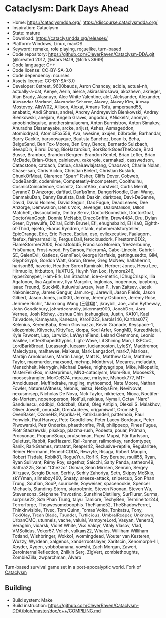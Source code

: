# Cataclysm: Dark Days Ahead

- Home: https://cataclysmdda.org/, https://discourse.cataclysmdda.org/
- Inspiration: Cataclysm
- State: mature
- Download: https://cataclysmdda.org/releases/
- Platform: Windows, Linux, macOS
- Keyword: remake, role playing, roguelike, turn-based
- Code repository: https://github.com/CleverRaven/Cataclysm-DDA.git (@created 2012, @stars 9419, @forks 3969)
- Code language: C++
- Code license: CC-BY-SA-3.0
- Code dependency: ncurses
- Assets license: CC-BY-SA-3.0
- Developer: 8street, 9600bauds, Aaron Chancey, acidia, actual-nh, actually-a-cat, Aenye, Aerin, aierce, akirashirosawa, akozhevn, akrieger, Alan Brady, Alasnuyo, Alec White Valentine, alef, Aleksander, Alexander, Alexander Morland, Alexander Scherer, Alexey, Alexey Kim, Alexey Mostovoy, AlisW02, Allison, Aloxaf, Amans Tofu, ampersand55, anabatic, Andi Shores, andrei, Andrey Andreyevich Bienkowski, Andrey Bienkowski, anejjam, Angela Graves, angoddu, ANickelN, anonym, anoobindisguise, anothersimulacrum, Anton Burmistrov, Anton Simakov, Anuradha Dissanayake, arcke, arijust, Ashes, Asmageddon, atomicdryad, AtomicFox556, Ava, awesine, axujen, b3brodie, Barhandar, Barry Gackle, barsoosayque, Bautista Sanchez, bean-b, Beha, BeigeSand, Ben Fox-Moore, Ben Gray, Bence, Bernardo Sulzbach, BevapDin, Binrui Dong, BioHazardSuit, BorkBorkGoesTheCode, Brad Busse, Brambor, Brandon Bergren, Brandon Kentel, Brian Lefler, Brian McDade, Brian-Otten, cainiaowu, cake>pie, carmakazi, casswedson, Catacstone, catdach, Catiua, chaisawlajatang, Chaosvolt, Charlie Nolan, Chase-san, Chris Vickio, Christian Bielert, Christian Buskirk, ChunkOfMeat, Clarence "Sparr" Risher, Cliffs Dover, Cobweb, CodeBandit, codemime, Competently-Incompetent, Coolthulhu, CosmicCoincidence, Cosmitz, CountAlex, curstwist, Curtis Merrill, Cyrano7, D Anzorge, daftfad, Dan1ss1mo, DangerNoodle, Dani Wang, DanmakuDan, Danny Bautista, Dark Daskin, darktoes, Davi-DeGanne, David, David Holmes, David Seguin, Dax Fugue, DeadLeaves, Dee Anzorge, DemAvalon, Denis Volk, Devengel, DialoMalison, Dillon Matchett, dissociativity, Dmitry Serov, DoctorBoomstick, DoctorGoat, DoctorVanGogh, Donnie McNabb, DracoGriffin, Drew4484, Dru, Dylan Greer, Dyrewulfe, DZiral, Edith Brunel, Efi, ehughsbaird, EI IKaO, Eighth-of-Third, ejseto, Ekarus Ryndren, eltank, ephemeralstoryteller, EpicOrange, Eric, Eric Pierce, Esdian, eso, evilexecutive, Faalagorn, faefux, fairyarmadillo, Fergus Dall, ferociousdork, Firestorm01X2, FlameStormer2000, FoolsGold45, Francisco Moreira, freezerbunny, Fris0uman, Frost-wood, FryCarson, FulcrumA, Gabe-Lincoln, Gabriel-SE, GalenEvil, Gatleos, GennFaol, George Karfakis, gettingusedto, GiM, GlyphGryph, Gordon Watt, Goron, Greev, Greg McNew, halfahermit, harison86, haveric, Heather Soron Kaminski, Herbert Jones, Hesu Lee, Hirmuolio, hitbutton, HuXTUS, Huynh Yen Loc, Hymore246, hyper2snyper, I-am-Erk, Ian Strachan, ice-o-metric, IChugCrispix, Ilia Agafonov, Ilya Agafonov, Ilya Margolin, Inglonias, inogenous, ipcyborg, Isaac Freund, ISuckM8, ituluwituluwzev, Ivan P., Ivan Zaitsev, Jacek Nakonieczny, James Gangur, Jamuro-g, Jarewill, Jason Fields, Jason Gilbert, Jason Jones, jcd000, Jeremy, Jeremy Osborne, Jeremy Rose, Jerimee Richir, "Jianxiang Wang (王健翔)", jkraybill, Joe, John Bytheway, John Candlebury, johnrdconnolly, jokermatt999, JonahDes, Jorn Vernee, Josh Richey, Joshua Chin, joshuagiles, Justin, KA101, Kael Talvadore, Kamayana, Kanexan, Karol1223, karols146, Karthas077, Kelenius, KeremBaba, Kevin Giovinazzo, Kevin Granade, Keyspace-1, kilozombie, Kilvoctu, KittyTac, klorpa, Kodi Arfer, KongMD, KurzedMetal, Kyle Fawcett, Lap, Larwick, LaVeyanFiend, Leland Clemmons, Leonid Vasilev, LetterShapedGlyphs, Light-Wave, Lil Shining Man, LISPCoC, LordBarkBread, Lucasargh, lucasmr, lucianposton, LyleSY, Maddremor, Maleclypse, malhawee, Malkeus, Mark Langsdorf, mark7, Marloss, Martijn Arnoldussen, Martin Lange, Matt K., Matthew Cain, Matthew Taylor, maxmurder, maxsond, mctynp, Mdnthrvst, Mecares, meladath, Menschheit, Merrygin, Michael Davies, mightyagrippa, Mike, Milopetilo, MisterFelixFox, misterprimus, MNG-cataclysm, Mom-Bun, Mooses2k, moosestrangler, MorCel374, mqrause, mrkybe, Mshock777, MT-Arnoldussen, Muffindrake, mugling, mythosmod, Nate Moore, Nathan Fowler, NaturesWitness, Nebnis, neitsa, NetSysFire, NeviNovat, nexusmrsep, Nicholas De Nova, Nick Taylor, nikheizen, Nioca, Noctifer-de-Mortem, nopenoperson, NotFuji, nsklaus, Nymall, Octav "Narc" Sandulescu, oddbjol, Oddzball, Olanti, Oleg Antipin, Oleksii S. Malakhov, Oliver Jowett, onura46, OrenAudeles, origamiwolf, OromisElf, OvenBaker, OzoneH3, Paprika-H, PatrikLundell, patternoia, Paul Fenwick, Paul Harvey, Pete Goodfellow, Peter Lacey-Bordeaux, Peter Piwowarski, Petr Onderka, phaethonfire, Phil, philippeop, Pines Fugue, Piotr Staszewski, pisskop, plazma-rush, Podesta, pouar, Pr0man, Procyonae, PropaneSoup, prutschman, Pupsi Mupsi, Pär Karlsson, Quietust, Rabbit, RadHazard, Rail-Runner, railmonkey, randomtyper, Ranik, RarkGrames, ratratrat, Reaper42, Reclusive-reptile, Regularitee, Reiner Herrmann, RenechCDDA, Rewryte, Risuga, Robert Maupin, Robert Tisdale, Robik81, RogueYun, Rolf K, Roy Berube, rsulli55, Ryan, Ryan Sullivant, Rémy Roy, sagethor, Saicchi, Salty Panda, satheon49, Sathra225, Sean "Chezzo" Osman, Sean Mirrsen, Senrain, Sergey Alirzaev, Sergio Duran, Serhiy, Serhiy Zahoriya, Seth, Skippy McSkip, skYYman, slimeboy460, Snaaty, sneeze-attack, snipercup, Son Phan Trung, Soufian, SouP, souricelle, Soyweiser, spacenookie, Spencer Michaels, Standing-Storm, starpolemic, Steven Noonan, Steven Wu, Stevensonz, Stéphane Travostino, SunshineDistillery, SurFlurer, Surma, surprise22, Sơn Phan Trung, taiyu, Tamiore, TechyBen, Termineitor244, Terrorforge, Theawesomeboophis, TheFlame52, TheShadowFerret, ThinkInvisible, Tivec, Tom Quinn, Tomas Volka, Tonkatsu, Tony, ToxiClay, Treah Blade, Tsunder, Turtlicious, UmbralReaper, Unknown, UrbanCMC, utunnels, vache, valuial, VampyreLord, Vasyan, Venera3, Veraghin, vidarsk, Violet White, Viss Valdyr, Vitaly Vlasov, Vlad, VMSolidus, Voker57, Vollch, vulkans22, Whales, Williham Williham Totland, Wishbringer, Wokko1, wormingdead, Wouter van Kesteren, Wuzzy, Wyrdean, xalgenos, xanderrootslayer, Xaritscin, Xenomorph-III, Xpyder, Xygen, yobbobanana, yowshi, Zach Morgan, Zaweri, ZeroInternalReflection, Zhilkin Serg, ZigVert, zombiethoughts, ZombieZilla, zwparchman, Álvaro

Turn-based survival game set in a post-apocalyptic world.
Fork of [Cataclysm](cataclysm.md)

## Building

- Build system: Make
- Build instruction: https://github.com/CleverRaven/Cataclysm-DDA/blob/master/doc/c++/COMPILING.md
